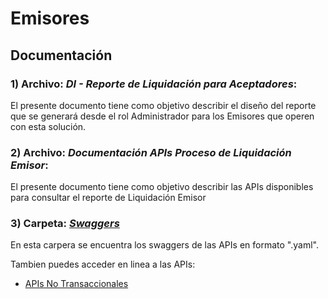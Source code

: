 # Emisores

## Documentación

### 1) Archivo: *DI - Reporte de Liquidación para Aceptadores*:
El presente documento tiene como objetivo describir el diseño del reporte que se generará desde el rol Administrador para los Emisores que operen con esta solución.

### 2) Archivo: *Documentación APIs Proceso de Liquidación Emisor*:
El presente documento tiene como objetivo describir las APIs disponibles para consultar el reporte de Liquidación Emisor


### 3) Carpeta: *[Swaggers](https://github.com/IPNEWPAY/Emisores/tree/main/swaggers)*
En esta carpera se encuentra los swaggers de las APIs en formato ".yaml". 

Tambien puedes acceder en linea a las APIs:
* [APIs No Transaccionales](https://ipnewpay.github.io/Emisores/APIsNoTransaccionales.html)